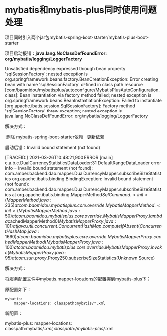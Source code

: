 # mybatis和mybatis-plus同时使用问题处理

项目同时引入两个jar包mybatis-spring-boot-starter/mybatis-plus-boot-starter

项目启动报错：**java.lang.NoClassDefFoundError: org/mybatis/logging/LoggerFactory**

Unsatisfied dependency expressed through bean property 'sqlSessionFactory'; nested exception is org.springframework.beans.factory.BeanCreationException: Error creating bean with name 'sqlSessionFactory' defined in class path resource [com/baomidou/mybatisplus/autoconfigure/MybatisPlusAutoConfiguration.class]: Bean instantiation via factory method failed; nested exception is org.springframework.beans.BeanInstantiationException: Failed to instantiate [org.apache.ibatis.session.SqlSessionFactory]: Factory method 'sqlSessionFactory' threw exception; nested exception is java.lang.NoClassDefFoundError: org/mybatis/logging/LoggerFactory

解决方式：

​		删除 mybatis-spring-boot-starter依赖，更新依赖

启动后错：Invalid bound statement (not found)

[TRACEID:] 2021-03-26T10:48:21,900 ERROR [main] c.a.b.c.DualCurrencyStatisticsDataLoader:31 DefaultRangeDataLoader error info = Invalid bound statement (not found): com.amber.backend.dao.mapper.DualCurrencyMapper.subscribeSizeStatistics
org.apache.ibatis.binding.BindingException: Invalid bound statement (not found): com.amber.backend.dao.mapper.DualCurrencyMapper.subscribeSizeStatistics
	at org.apache.ibatis.binding.MapperMethod$SqlCommand.<init>(MapperMethod.java:235)
	at com.baomidou.mybatisplus.core.override.MybatisMapperMethod.<init>(MybatisMapperMethod.java:50)
	at com.baomidou.mybatisplus.core.override.MybatisMapperProxy.lambda$cachedMapperMethod$0(MybatisMapperProxy.java:101)
	at java.util.concurrent.ConcurrentHashMap.computeIfAbsent(ConcurrentHashMap.java:1660)
	at com.baomidou.mybatisplus.core.override.MybatisMapperProxy.cachedMapperMethod(MybatisMapperProxy.java:100)
	at com.baomidou.mybatisplus.core.override.MybatisMapperProxy.invoke(MybatisMapperProxy.java:95)
	at com.sun.proxy.$Proxy250.subscribeSizeStatistics(Unknown Source)

解决方式：

​		将服务配置文件中mybatis.mapper-locations的配置挪到mybatis-plus下；

原配置如下：

	mybatis:
		mapper-locations: classpath:mybatis/*.xml
新配置：

mybatis-plus:
    mapper-locations: classpath:mybatis/*.xml,classpath:/mybatis-plus/*.xml